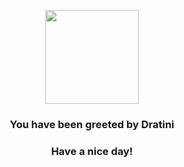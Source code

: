 <p align="center">
    <img src="https://raw.githubusercontent.com/PokeAPI/sprites/master/sprites/pokemon/147.png" width="150" height="150">
</p>
<h3 align="center">You have been greeted by  <b>Dratini</b></h3>
<h3 align="center">Have a nice day!</h3>
